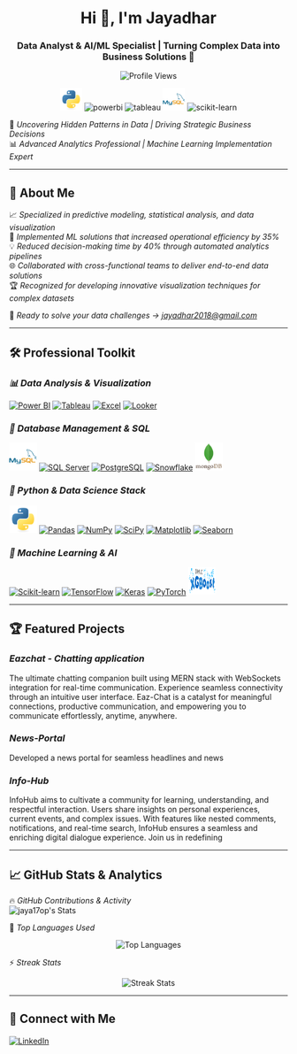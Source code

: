 <h1 align="center">Hi 👋, I'm Jayadhar </h1>
<h3 align="center">Data Analyst & AI/ML Specialist | Turning Complex Data into Business Solutions 🚀</h3>

<p align="center">
  <img src="https://komarev.com/ghpvc/?username=aryankumar120&label=Profile%20views&color=0e75b6&style=flat" alt="Profile Views" />
</p>

<p align="center">
  <img src="https://raw.githubusercontent.com/devicons/devicon/master/icons/python/python-original.svg" alt="python" width="40" height="40"/>
  <img src="https://upload.wikimedia.org/wikipedia/commons/c/cf/New_Power_BI_Logo.svg" alt="powerbi" width="40" height="40"/>
  <img src="https://upload.wikimedia.org/wikipedia/commons/4/4b/Tableau_Logo.png" alt="tableau" width="60" height="40"/>
  <img src="https://raw.githubusercontent.com/devicons/devicon/master/icons/mysql/mysql-original-wordmark.svg" alt="mysql" width="40" height="40"/>
  <img src="https://upload.wikimedia.org/wikipedia/commons/0/05/Scikit_learn_logo_small.svg" alt="scikit-learn" width="40" height="40"/>
</p>

🌟 *Uncovering Hidden Patterns in Data | Driving Strategic Business Decisions*  
📊 *Advanced Analytics Professional | Machine Learning Implementation Expert*  

---

## 🚀 About Me  

📈 *Specialized in predictive modeling, statistical analysis, and data visualization*  
🧠 *Implemented ML solutions that increased operational efficiency by 35%*  
💡 *Reduced decision-making time by 40% through automated analytics pipelines*  
🌐 *Collaborated with cross-functional teams to deliver end-to-end data solutions*  
🏆 *Recognized for developing innovative visualization techniques for complex datasets*  

📩 *Ready to solve your data challenges → [jayadhar2018@gmail.com](mailto:jayadhar2018@gmail.com)*  

---

## 🛠 Professional Toolkit  

### *📊 Data Analysis & Visualization*
<p align="left">
  <a href="https://powerbi.microsoft.com/" target="_blank"><img src="https://upload.wikimedia.org/wikipedia/commons/c/cf/New_Power_BI_Logo.svg" alt="Power BI" width="50" height="50"/></a>
  <a href="https://www.tableau.com/" target="_blank"><img src="https://upload.wikimedia.org/wikipedia/commons/4/4b/Tableau_Logo.png" alt="Tableau" width="60" height="40"/></a>
  <a href="https://www.microsoft.com/en-us/microsoft-365/excel" target="blank"><img src="https://upload.wikimedia.org/wikipedia/commons/3/31/Microsoft_Office_Excel%282019–present%29.svg" alt="Excel" width="50" height="50"/></a>
  <a href="https://looker.com/" target="_blank"><img src="https://seeklogo.com/images/L/looker-logo-F77792DCBD-seeklogo.com.png" alt="Looker" width="50" height="50"/></a>
</p>

### *💾 Database Management & SQL*
<p align="left">
  <a href="https://www.mysql.com/" target="_blank"><img src="https://raw.githubusercontent.com/devicons/devicon/master/icons/mysql/mysql-original-wordmark.svg" alt="MySQL" width="50" height="50"/></a>
  <a href="https://www.microsoft.com/en-us/sql-server" target="_blank"><img src="https://www.svgrepo.com/show/303229/microsoft-sql-server-logo.svg" alt="SQL Server" width="50" height="50"/></a>
  <a href="https://www.postgresql.org/" target="_blank"><img src="https://upload.wikimedia.org/wikipedia/commons/2/29/Postgresql_elephant.svg" alt="PostgreSQL" width="50" height="50"/></a>
  <a href="https://www.snowflake.com/" target="_blank"><img src="https://www.vectorlogo.zone/logos/snowflake/snowflake-icon.svg" alt="Snowflake" width="50" height="50"/></a>
  <a href="https://www.mongodb.com/" target="_blank"><img src="https://raw.githubusercontent.com/devicons/devicon/master/icons/mongodb/mongodb-original-wordmark.svg" alt="MongoDB" width="50" height="50"/></a>
</p>

### *🐍 Python & Data Science Stack*
<p align="left">
  <a href="https://www.python.org/" target="_blank"><img src="https://raw.githubusercontent.com/devicons/devicon/master/icons/python/python-original.svg" alt="Python" width="50" height="50"/></a>
  <a href="https://pandas.pydata.org/" target="_blank"><img src="https://upload.wikimedia.org/wikipedia/commons/e/ed/Pandas_logo.svg" alt="Pandas" width="50" height="50"/></a>
  <a href="https://numpy.org/" target="_blank"><img src="https://upload.wikimedia.org/wikipedia/commons/3/31/NumPy_logo_2020.svg" alt="NumPy" width="50" height="50"/></a>
  <a href="https://scipy.org/" target="_blank"><img src="https://scipy.org/images/logo.svg" alt="SciPy" width="50" height="50"/></a>
  <a href="https://matplotlib.org/" target="_blank"><img src="https://upload.wikimedia.org/wikipedia/commons/8/84/Matplotlib_icon.svg" alt="Matplotlib" width="50" height="50"/></a>
  <a href="https://seaborn.pydata.org/" target="_blank"><img src="https://seaborn.pydata.org/_images/logo-mark-lightbg.svg" alt="Seaborn" width="50" height="50"/></a>
</p>

### *🧠 Machine Learning & AI*
<p align="left">
  <a href="https://scikit-learn.org/" target="_blank"><img src="https://upload.wikimedia.org/wikipedia/commons/0/05/Scikit_learn_logo_small.svg" alt="Scikit-learn" width="50" height="50"/></a>
  <a href="https://www.tensorflow.org/" target="_blank"><img src="https://www.vectorlogo.zone/logos/tensorflow/tensorflow-icon.svg" alt="TensorFlow" width="50" height="50"/></a>
  <a href="https://keras.io/" target="_blank"><img src="https://upload.wikimedia.org/wikipedia/commons/a/ae/Keras_logo.svg" alt="Keras" width="50" height="50"/></a>
  <a href="https://pytorch.org/" target="_blank"><img src="https://www.vectorlogo.zone/logos/pytorch/pytorch-icon.svg" alt="PyTorch" width="50" height="50"/></a>
  <a href="https://xgboost.readthedocs.io/" target="_blank"><img src="https://raw.githubusercontent.com/dmlc/dmlc.github.io/master/img/logo-m/xgboost.png" alt="XGBoost" width="50" height="50"/></a>
</p>

---

## 🏆 Featured Projects

### *Eazchat - Chatting application*
The ultimate chatting companion built using MERN stack with WebSockets integration for real-time communication. Experience seamless connectivity through an intuitive user interface. Eaz-Chat is a catalyst for meaningful connections, productive communication, and empowering you to communicate effortlessly, anytime, anywhere.

### *News-Portal*
Developed a news portal for seamless headlines and news

### *Info-Hub*
InfoHub aims to cultivate a community for learning, understanding, and respectful interaction. Users share insights on personal experiences, current events, and complex issues. With features like nested comments, notifications, and real-time search, InfoHub ensures a seamless and enriching digital dialogue experience. Join us in redefining

---

## 📈 GitHub Stats & Analytics  

🔥 *GitHub Contributions & Activity*  
![jaya17op's Stats](https://github-readme-stats.vercel.app/api?username=jaya17op&theme=vue-dark&show_icons=true&hide_border=true&count_private=true)

🚀 *Top Languages Used*  
<p align="center">
  <img src="https://github-readme-stats.vercel.app/api/top-langs?username=jaya17op&show_icons=true&theme=react&layout=compact" alt="Top Languages" />
</p>

⚡ *Streak Stats*  
<p align="center">
  <img src="https://github-readme-streak-stats.herokuapp.com/?user=jaya17op&theme=react" alt="Streak Stats" />
</p>

---

## 💼 Connect with Me  

<p align="left">
<a href="https://www.linkedin.com/in/p-jayadhar-reddy-a1aa48258/" target="blank"><img align="center" src="https://raw.githubusercontent.com/rahuldkjain/github-profile-readme-generator/master/src/images/icons/Social/linked-in-alt.svg" alt="LinkedIn" height="40" width="40" /></a>
</p>

